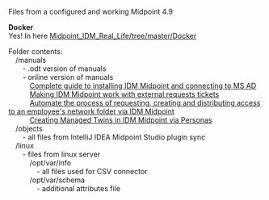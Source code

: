 Files from a configured and working Midpoint 4.9<br>

<b>Docker</b><br>
Yes! In here <a href="https://github.com/icookycom/Midpoint_IDM_Real_Life/tree/master/Docker">Midpoint_IDM_Real_Life/tree/master/Docker</a>

Folder contents:<br>
&emsp;/manuals<br>
&emsp;&emsp;- .odt version of manuals<br>
&emsp;&emsp;- online version of manuals<br>
&emsp;&emsp;&emsp;<a href="https://habr.com/ru/articles/862112/">Complete guide to installing IDM Midpoint and connecting to MS AD</a><br>
&emsp;&emsp;&emsp;<a href="https://habr.com/ru/articles/842756/">Making IDM Midpoint work with external requests tickets</a><br>
&emsp;&emsp;&emsp;<a href="https://habr.com/ru/articles/852726/">Automate the process of requesting, creating and distributing access to an employee's network folder via IDM Midpoint</a><br>
&emsp;&emsp;&emsp;<a href="https://habr.com/ru/articles/902156/">Creating Managed Twins in IDM Midpoint via Personas</a><br>
&emsp;/objects<br>
&emsp;&emsp;- all files from IntelliJ IDEA Midpoint Studio plugin sync<br>
&emsp;/linux<br>
&emsp;&emsp;- files from linux server<br>
&emsp;&emsp;&emsp;/opt/var/info<br>
&emsp;&emsp;&emsp;&emsp;- all files used for CSV connector<br>
&emsp;&emsp;&emsp;/opt/var/schema<br>
&emsp;&emsp;&emsp;&emsp;- additional attributes file<br>
